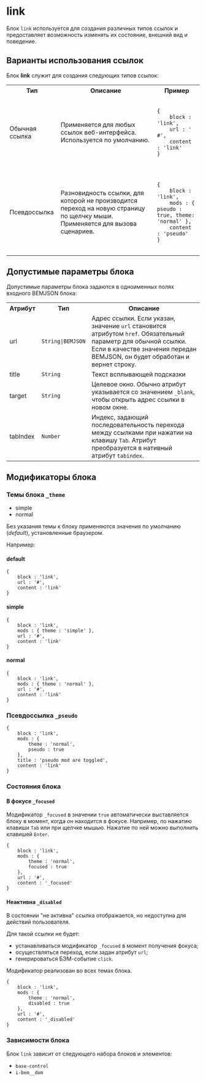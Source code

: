 # link

Блок `link` используется для создания различных типов ссылок и предоставляет возможность изменять их состояние, внешний вид и поведение.


## Варианты использования ссылок

Блок **link** служит для создания следующих типов ссылок:

<table>
    <tr>
        <th>Тип</th>
        <th>Описание</th>
        <th>Пример</th>
    </tr>
    <tr>
        <td>Обычная ссылка</td>
        <td>Применяется для любых ссылок веб-интерфейса. Используется по умолчанию.</td>
        <td>
            <pre><code>
{
    block : 'link',
    url : ' #',
    content : 'link'
}
            </code></pre>
        </td>
    </tr>
    <tr>
        <td>Псевдоссылка</td>
        <td>Разновидность ссылки, для которой не производится переход на новую страницу по щелчку мыши. Применяется для вызова сценариев.
        </td>
        <td>
            <pre><code>
{
    block : 'link',
    mods : { pseudo : true, theme: 'normal' },
    content : 'pseudo'
}
            </code></pre>
        </td>
    </tr>
</table>


## Допустимые параметры блока

Допустимые параметры блока задаются в одноименных полях входного BEMJSON блока:

<table>
    <tr>
        <th>Атрибут</th>
        <th>Тип</th>
        <th>Описание</th>
    </tr>
    <tr>
        <td>url</td>
        <td><code>String|BEMJSON</code></td>
        <td>Адрес ссылки. Если указан, значение <code>url</code> становится атрибутом <code>href</code>. Обязательный параметр для обычной ссылки. Если в качестве значения передан BEMJSON, он будет обработан и вернет строку.</td>
    </tr>
    <tr>
        <td>title</td>
        <td><code>String</code></td>
        <td>Текст всплывающей подсказки</td>
    </tr>
    <tr>
        <td>target</td>
        <td><code>String</code></td>
        <td>Целевое окно. Обычно атрибут указывается со значением <code>_blank</code>, чтобы открыть адрес ссылки в новом окне.</td>
    </tr>
    <tr>
        <td>tabIndex</td>
        <td><code>Number</code></td>
        <td> Индекс, задающий последовательность перехода между ссылками при нажатии на клавишу <code>Tab</code>. Атрибут преобразуется в нативный атрибут <code>tabindex</code>.</td>
    </tr>
</table>


## Модификаторы блока

### Темы блока `_theme`

 * simple
 * normal

Без указания темы к блоку применяются значения по умолчанию (*default*), установленные браузером.

Например:

#### default
```bemjson
{
    block : 'link',
    url : '#',
    content : 'link'
}
```


#### simple

```bemjson
{
    block : 'link',
    mods : { theme : 'simple' },
    url : '#',
    content : 'link'
}
```


#### normal

```bemjson
{
    block : 'link',
    mods : { theme : 'normal' },
    url : '#',
    content : 'link'
}
```

### Псевдоссылка `_pseudo`

```bemjson
{
    block : 'link',
    mods : {
        theme : 'normal',
        pseudo : true
    },
    title : 'pseudo mod are toggled',
    content : 'link'
}
```


### Состояния блока

#### В фокусе `_focused`

Модификатор `_focused` в значении `true` автоматически выставляется блоку в момент, когда он находится в фокусе. Например, по нажатию клавиши `Tab` или при щелчке мышью. Нажатие по ней можно выполнить клавишей `Enter`.

```
{
    block : 'link',
    mods : {
        theme : 'normal',
        focused : true
    },
    url : '#',
    content : '_focused'
}
```


#### Неактивна `_disabled`

В состоянии "не активна" ссылка отображается, но недоступна для действий пользователя.

Для такой ссылки не будет:

* устанавливаться модификатор `_focused` в момент получения фокуса;
* осуществляться переход, если задан атрибут `url`;
* генерироваться БЭМ-событие `click`.

Модификатор реализован во всех темах блока.

```bemjson
{
    block : 'link',
    mods : {
        theme : 'normal',
        disabled : true
    },
    url : '#',
    content : '_disabled'
}
```


### Зависимости блока

Блок `link` зависит от следующего набора блоков и элементов:

* `base-control`
* `i-bem__dom`
